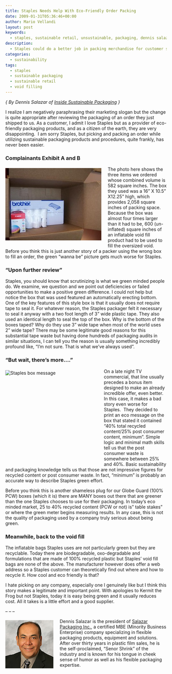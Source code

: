 ```yaml
---
title: Staples Needs Help With Eco-Friendly Order Packing
date: 2009-01-31T05:36:46+00:00
author: Mario Vellandi
layout: post
keywords:
  - staples, sustainable retail, unsustainable, packaging, dennis salazar, recycled cardboard, customer order, shipping
description:
  - Staples could do a better job in packing merchandise for customer shipments, as this article by Dennis Salazar indicates with photos and elaboration
categories:
  - sustainability
tags:
  - staples
  - sustainable packaging
  - sustainable retail
  - void filling
---
```

_{ By Dennis Salazar of [Inside Sustainable Packaging](http://blog.salazarpackaging.com/) }_

I realize I am negatively paraphrasing their marketing slogan but the change is quite appropriate after reviewing the packaging of an order they just shipped to us. As a customer, I admit I love Staples but as a provider of eco-friendly packaging products, and as a citizen of the earth, they are very disappointing.  I am sorry Staples, but picking and packing an order while utilizing sustainable packaging products and procedures, quite frankly, has never been easier.

### Complainants Exhibit A and B

<img class="alignleft size-full wp-image-1268" style="margin:5px 20px 10px 0; float: left;" title="staples-order-overpackaged" src="../wp-content/uploads/2009/01/staples-order-overpackaged-300x225.jpg" alt="staples-order-overpackaged" width="300" height="225" />The photo here shows the three items we ordered whose combined volume is 582 square inches. The box they used was a 16” X 10.5” X12.25” high, which provides 2,058 square inches of packing space. Because the box was almost four times larger than it had to be, 600 (un-inflated) square inches of an inflatable void fill product had to be used to fill the oversized void.  Before you think this is just another story of a packer using the wrong box to fill an order, the green “wanna be” picture gets much worse for Staples.

### “Upon further review”

Staples, you should know that scrutinizing is what we green minded people do. We examine, we question and we point out deficiencies or failed opportunities to make a positive green difference. I could not help but notice the box that was used featured an automatically erecting bottom. One of the key features of this style box is that it usually does not require tape to seal it. For whatever reason, the Staples packager felt it necessary to seal it anyway with a two foot length of 3” wide plastic tape. They also used an identical length to seal the top of the box. Why is the bottom of the boxes taped? Why do they use 3” wide tape when most of the world uses 2” wide tape? There may be some legitimate good reasons for this substantial tape waste but having done hundreds of packaging audits in similar situations, I can tell you the reason is usually something incredibly profound like, “I’m not sure. That is what we’ve always used”.

### “But wait, there’s more….”

<img class="alignnone size-medium wp-image-149" style="margin:5px 20px 10px 0; float: left;" title="staples-box-message" src="http://blog.salazarpackaging.com/wp-content/uploads/staples-box-message.jpg" alt="Staples box message" width="288" height="277" />On a late night TV commercial, that line usually precedes a bonus item designed to make an already incredible offer, even better. In this case, it makes a bad story even worse for Staples.  They decided to print an eco message on the box that stated it contained “40% total recycled content/25% post consumer content, minimum”. Simple logic and minimal math skills tell us that the post consumer waste is somewhere between 25% and 40%. Basic sustainability and packaging knowledge tells us that those are not impressive figures for recycled content or post consumer waste. In fact, “minimum” is probably an accurate way to describe Staples green effort.

Before you think this is another shameless plug for our Globe Guard (100% PCW) boxes (which it is) there are MANY boxes out there that are greener than the one Staples chooses to use for their packaging. In today’s eco minded market, 25 to 40% recycled content (PCW or not) is” table stakes” or where the green meter begins measuring results. In any case, this is not the quality of packaging used by a company truly serious about being green.

### Meanwhile, back to the void fill

The inflatable bags Staples uses are not particularly green but they are recyclable. Today there are biodegradable, oxo-degradable and formulations that are made of 100% recycled plastic but Staples’ void fill bags are none of the above. The manufacturer however does offer a web address so a Staples customer can theoretically find out where and how to recycle it. How cool and eco friendly is that?

I hate picking on any company, especially one I genuinely like but I think this story makes a legitimate and important point. With apologies to Kermit the Frog but not Staples, today it is easy being green and it usually reduces cost. All it takes is a little effort and a good supplier.

&#8211; &#8211; &#8211;

<img class="alignleft size-full wp-image-1267" style="margin:5px 20px 10px 0; float: left;" title="dennis salazar photo" src="../wp-content/uploads/2009/01/dennissalazar.jpg" alt="dennis salazar" width="150" height="150" />Dennis Salazar is the president of [Salazar Packaging Inc.](http://www.salazarpackaging.com/), a certified MBE (Minority Business Enterprise) company specializing in flexible packaging products, equipment and solutions. After over thirty years in plastic film sales, he is the self-proclaimed, “Senor Shrink” of the industry and is known for his tongue in cheek sense of humor as well as his flexible packaging expertise.
